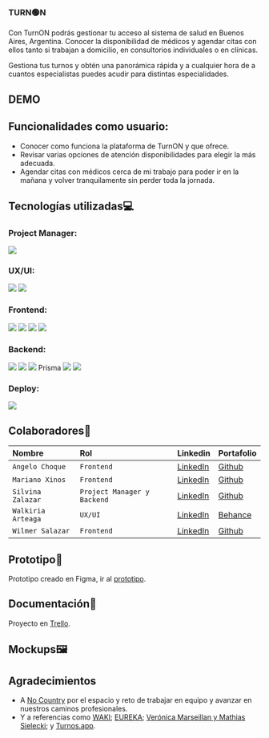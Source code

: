 ###  TURN🟢N
Con TurnON podrás gestionar tu acceso al sistema de salud en Buenos Aires, Argentina. Conocer la disponibilidad de médicos y agendar citas con ellos tanto si trabajan a domicilio, en consultorios individuales o en clínicas.

Gestiona tus turnos y obtén una panorámica rápida y a cualquier hora de a cuantos especialistas puedes acudir para distintas especialidades.  

## DEMO  

## Funcionalidades como usuario:  
- Conocer como funciona la plataforma de TurnON y que ofrece.
- Revisar varias opciones de atención disponibilidades para elegir la más adecuada. 
- Agendar citas con médicos cerca de mi trabajo para poder ir en la mañana y volver tranquilamente sin perder toda la jornada.

## Tecnologías utilizadas💻
### Project Manager:
<img src="https://img.shields.io/badge/Trello-4682B4?style=for-the-badge&logo=trello&logoColor=white" />

### UX/UI:
<img src="https://img.shields.io/badge/Figma-black?style=for-the-badge&logo=figma&logoColor=white" />
<img src="https://img.shields.io/badge/Photoshop-blue?style=for-the-badge&logo=photoshop&logoColor=white" />

### Frontend:
<img src="https://img.shields.io/badge/REACT-black?style=for-the-badge&logo=react&logoColor=cyan" />
<img src="https://img.shields.io/badge/VITE-800080?style=for-the-badge&logo=vite&logoColor=yellow&violet" />
<img src="https://img.shields.io/badge/TAILWIND-008B8B?style=for-the-badge&logo=tailwind&logoColor=green" />
<img src="https://img.shields.io/badge/TYPESCRIPT-4169E1?style=for-the-badge&logo=typescript&logoColor=white" />

### Backend:
<img src="https://img.shields.io/badge/Node.js-43853D?style=for-the-badge&logo=node.js&logoColor=white" />
<img src="https://img.shields.io/badge/Express.js-000000?style=for-the-badge&logo=express&logoColor=white" />
<img src="https://img.shields.io/badge/TYPESCRIPT-4169E1?style=for-the-badge&logo=typescript&logoColor=white" /> Prisma
<img src="https://img.shields.io/badge/PRISMA-cyan?style=for-the-badge&logo=prisma&logoColor=black" />


<img src="https://img.shields.io/badge/PostgreSQL-orangered?style=for-the-badge&logo=PostgreSQL&logoColor=white" />

### Deploy:  
<img src="https://img.shields.io/badge/Render-gray?style=for-the-badge&logo=Render&logoColor=white" />

## Colaboradores👥

| Nombre | Rol     | Linkedin               | Portafolio               |
| :-------- | :------- | :------------------------- | :------------------------- |
| `Angelo Choque` | `Frontend` | [LinkedIn](https://www.linkedin.com/in/angelochoquemaravi/) | [Github](https://github.com/angeloChoque) |
| `Mariano Xinos` | `Frontend` | [LinkedIn](https://www.linkedin.com/in/mariano-xinos-5b9b40113/) | [Github](https://github.com/MarianoXinos1#my-github-stats) |
| `Silvina Zalazar` | `Project Manager y Backend` | [LinkedIn](https://www.linkedin.com/in/silvana-rocio-zalazar/) | [Github](https://github.com/SilvanaZ) |
| `Walkiria Arteaga` | `UX/UI` | [LinkedIn](https://www.linkedin.com/in/walkiria-arteaga-10501925b/) | [Behance](https://www.behance.net/walkiriaarteaga1) |
| `Wilmer Salazar` | `Frontend` | [LinkedIn](https://www.linkedin.com/in/-wilmer-salazar/) | [Github](https://github.com/wkatir) |

## Prototipo📱
Prototipo creado en Figma, ir al [prototipo](https://www.figma.com/proto/KJGbeq5EaKiVlsV9JxPbnD/TurnON?page-id=0%3A1&node-id=428-5141&node-type=canvas&viewport=-6496%2C-12604%2C0.26&t=GAYBSbn5d3VwE1jB-1&scaling=scale-down-width&content-scaling=fixed&starting-point-node-id=428%3A5141&show-proto-sidebar=1).

## Documentación📄
Proyecto en [Trello](https://trello.com/b/E4gWCkiN/turnon-equipo-c22).

## Mockups🖼

## Agradecimientos

- A [No Country](https://www.nocountry.tech/) por el espacio y reto de trabajar en equipo y avanzar en nuestros caminos profesionales.
- Y a referencias como [WAKI](https://github.com/No-Country-simulation/h2-04-python-react); [EUREKA](https://github.com/nemgf/Portfolio/tree/main/Portfolio/Eureka); [Verónica Marseillan y Mathias Sielecki](https://dspaceapi.live.udesa.edu.ar/server/api/core/bitstreams/1acd9eb7-5d9b-429b-8fb0-3016c9bc215e/content); y [Turnos.app](https://turnos.app/).
